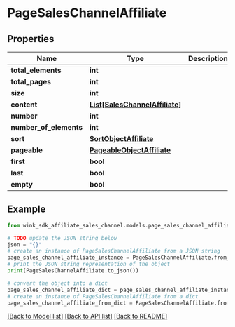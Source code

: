 # PageSalesChannelAffiliate


## Properties

Name | Type | Description | Notes
------------ | ------------- | ------------- | -------------
**total_elements** | **int** |  | [optional] 
**total_pages** | **int** |  | [optional] 
**size** | **int** |  | [optional] 
**content** | [**List[SalesChannelAffiliate]**](SalesChannelAffiliate.md) |  | [optional] 
**number** | **int** |  | [optional] 
**number_of_elements** | **int** |  | [optional] 
**sort** | [**SortObjectAffiliate**](SortObjectAffiliate.md) |  | [optional] 
**pageable** | [**PageableObjectAffiliate**](PageableObjectAffiliate.md) |  | [optional] 
**first** | **bool** |  | [optional] 
**last** | **bool** |  | [optional] 
**empty** | **bool** |  | [optional] 

## Example

```python
from wink_sdk_affiliate_sales_channel.models.page_sales_channel_affiliate import PageSalesChannelAffiliate

# TODO update the JSON string below
json = "{}"
# create an instance of PageSalesChannelAffiliate from a JSON string
page_sales_channel_affiliate_instance = PageSalesChannelAffiliate.from_json(json)
# print the JSON string representation of the object
print(PageSalesChannelAffiliate.to_json())

# convert the object into a dict
page_sales_channel_affiliate_dict = page_sales_channel_affiliate_instance.to_dict()
# create an instance of PageSalesChannelAffiliate from a dict
page_sales_channel_affiliate_from_dict = PageSalesChannelAffiliate.from_dict(page_sales_channel_affiliate_dict)
```
[[Back to Model list]](../README.md#documentation-for-models) [[Back to API list]](../README.md#documentation-for-api-endpoints) [[Back to README]](../README.md)



